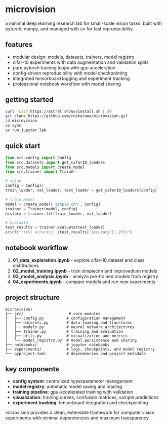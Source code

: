 # microvision

a minimal deep learning research lab for small-scale vision tasks. built with pytorch, numpy, and managed with uv for fast reproducibility.

## features

- modular design: models, datasets, trainers, model registry
- cifar-10 experiments with data augmentation and validation splits
- pure pytorch training loops with gpu acceleration
- config-driven reproducibility with model checkpointing
- integrated tensorboard logging and experiment tracking
- professional notebook workflow with model sharing

## getting started

```bash
curl -LsSf https://astral.sh/uv/install.sh | sh
git clone https://github.com/ruskaruma/microvision.git
cd microvision
uv sync
uv run jupyter lab
```

## quick start

```python
from src.config import Config
from src.datasets import get_cifar10_loaders
from src.models import create_model
from src.trainer import Trainer

# setup
config = Config()
train_loader, val_loader, test_loader = get_cifar10_loaders(config)

# train model
model = create_model('simple_cnn', config)
trainer = Trainer(model, config)
history = trainer.fit(train_loader, val_loader)

# evaluate
test_results = trainer.evaluate(test_loader)
print(f"test accuracy: {test_results['accuracy']:.2f}%")
```

## notebook workflow

1. **01_data_exploration.ipynb** - explore cifar-10 dataset and class distributions
2. **02_model_training.ipynb** - train simplecnn and improvedcnn models
3. **03_model_analysis.ipynb** - analyze pre-trained models from registry
4. **04_experiments.ipynb** - compare models and run new experiments

## project structure

```
microvision/
├── src/                    # core modules
│   ├── config.py          # configuration management
│   ├── datasets.py        # data loading and transforms
│   ├── models.py          # neural network architectures
│   ├── trainer.py         # training and evaluation
│   ├── utils.py           # visualization and metrics
│   └── model_registry.py  # model persistence and sharing
├── notebooks/             # jupyter notebooks
├── experiments/           # logs, checkpoints, and model registry
└── pyproject.toml         # dependencies and project metadata
```

## key components

- **config system**: centralized hyperparameter management
- **model registry**: automatic model saving and loading
- **training pipeline**: gpu-accelerated training with validation
- **visualization**: training curves, confusion matrices, sample predictions
- **experiment tracking**: tensorboard integration and checkpointing

microvision provides a clean, extensible framework for computer vision experiments with minimal dependencies and maximum transparency.

